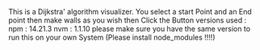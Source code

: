 This is a Dijkstra' algorithm visualizer.
You select a start Point and an End point then make walls as you wish then Click the Button
versions used : 
npm : 14.21.3
nvm : 1.1.10 
please make sure you have the same version to run this on your own System (Please install node_modules !!!!)
